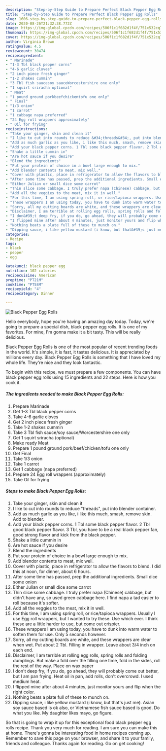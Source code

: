 ```yaml
---
description: "Step-by-Step Guide to Prepare Perfect Black Pepper Egg Rolls"
title: "Step-by-Step Guide to Prepare Perfect Black Pepper Egg Rolls"
slug: 1606-step-by-step-guide-to-prepare-perfect-black-pepper-egg-rolls
date: 2020-08-26T21:32:38.772Z
image: https://img-global.cpcdn.com/recipes/506f1c1f682d1f4f/751x532cq70/black-pepper-egg-rolls-recipe-main-photo.jpg
thumbnail: https://img-global.cpcdn.com/recipes/506f1c1f682d1f4f/751x532cq70/black-pepper-egg-rolls-recipe-main-photo.jpg
cover: https://img-global.cpcdn.com/recipes/506f1c1f682d1f4f/751x532cq70/black-pepper-egg-rolls-recipe-main-photo.jpg
author: Virginia Brown
ratingvalue: 4.5
reviewcount: 30474
recipeingredient:
- " Marinade"
- "1-3 Tbl black pepper corns"
- "4-6 garlic cloves"
- "2 inch piece fresh ginger"
- "1-2 shakes cummin"
- "3 Tbl fish saucesoy sauceWorcestershire one only"
- "1 squirt sriracha optional"
- " Meat"
- "1 pound ground porkbeefchickentofu one only"
- " Final"
- "1/3 onion"
- "1 carrot"
- "1 cabbage napa preferred"
- "24 Egg roll wrappers approximately"
- " Oil for frying"
recipeinstructions:
- "Take your ginger, skin and clean it"
- "I like to cut into rounds to reduce &#34;threads&#34;, put into blender container."
- "Add as much garlic as you like, i like this much, smash, remove skin. Add to blender."
- "Add your black pepper corns. 1 Tbl some black pepper flavor. 2 Tbl good black pepper flavor. 3 Tbl, you have to be a real black pepper fan, good strong flavor and kick from the black pepper."
- "Shake a little cummin in"
- "Are hot sauce if you desire"
- "Blend the ingredients"
- "Put your protein of choice in a bowl large enough to mix."
- "Add blendor contents to meat, mix well."
- "Cover with plastic, place in refrigerator to allow the flavors to blend. I did this at noon, for dinner, about 6 hours."
- "After some time has passed, prep the additional ingredients. Small dice some onion"
- "Either Julian or small dice some carrot"
- "Thin slice some cabbage. I truly prefer napa (Chinese) cabbage, but didn&#39;t have any, so used green cabbage here. I find napa a tad easier to roll because it&#39;s softer."
- "Add all the veggies to the meat, mix it in well."
- "For this time, I am using spring roll, or rice/tapioca wrappers. Usually I use Egg roll wrappers, but I wanted to try these. Use which ever. I think these are a little harder to use, but come out crispier."
- "These wrappers I am using today, you have to dunk into warm water to soften them for use. Only 5 seconds however."
- "Sorry, all my cutting boards are white, and these wrappers are clear when wet. Put about 2 Tbl. Filling in wrapper. Leave about 3/4 inch on each end."
- "Disclaimer, I am terrible at rolling egg rolls, spring rolls and folding dumplings. But make a fold over the filling one time, fold in the sides, roll the rest of the way. Place on wax paper"
- "I don&#39;t deep fry, if you do, go ahead, they will probably come out better, but I am pan frying. Heat oil in pan, add rolls, don&#39;t overcrowd. I used medium heat."
- "I flipped mine after about 4 minutes, just monitor yours and flip when the right color."
- "Nothing beats a plate full of these to munch on."
- "Dipping sauce, i like yellow mustard (i know, but that&#39;s just me). Asian soy sauce based is ok also, or Vietnamese fish sauce based is good. Do what you like. My daughter likes mayo, go figure."
categories:
- Recipe
tags:
- black
- pepper
- egg

katakunci: black pepper egg 
nutrition: 102 calories
recipecuisine: American
preptime: "PT21M"
cooktime: "PT58M"
recipeyield: "4"
recipecategory: Dinner

---
```



![Black Pepper Egg Rolls](https://img-global.cpcdn.com/recipes/506f1c1f682d1f4f/751x532cq70/black-pepper-egg-rolls-recipe-main-photo.jpg)

Hello everybody, hope you're having an amazing day today. Today, we're going to prepare a special dish, black pepper egg rolls. It is one of my favorites. For mine, I'm gonna make it a bit tasty. This will be really delicious.



Black Pepper Egg Rolls is one of the most popular of recent trending foods in the world. It's simple, it is fast, it tastes delicious. It is appreciated by millions every day. Black Pepper Egg Rolls is something that I have loved my whole life. They're nice and they look fantastic.


To begin with this recipe, we must prepare a few components. You can have black pepper egg rolls using 15 ingredients and 22 steps. Here is how you cook it.

<!--inarticleads1-->

##### The ingredients needed to make Black Pepper Egg Rolls:

1. Prepare  Marinade
1. Get 1-3 Tbl black pepper corns
1. Take 4-6 garlic cloves
1. Get 2 inch piece fresh ginger
1. Take 1-2 shakes cummin
1. Take 3 Tbl fish sauce/soy sauce/Worcestershire one only
1. Get 1 squirt sriracha (optional)
1. Make ready  Meat
1. Prepare 1 pound ground pork/beef/chicken/tofu one only
1. Get  Final
1. Take 1/3 onion
1. Take 1 carrot
1. Get 1 cabbage (napa preferred)
1. Prepare 24 Egg roll wrappers (approximately)
1. Take  Oil for frying




<!--inarticleads2-->

##### Steps to make Black Pepper Egg Rolls:

1. Take your ginger, skin and clean it
1. I like to cut into rounds to reduce &#34;threads&#34;, put into blender container.
1. Add as much garlic as you like, i like this much, smash, remove skin. Add to blender.
1. Add your black pepper corns. 1 Tbl some black pepper flavor. 2 Tbl good black pepper flavor. 3 Tbl, you have to be a real black pepper fan, good strong flavor and kick from the black pepper.
1. Shake a little cummin in
1. Are hot sauce if you desire
1. Blend the ingredients
1. Put your protein of choice in a bowl large enough to mix.
1. Add blendor contents to meat, mix well.
1. Cover with plastic, place in refrigerator to allow the flavors to blend. I did this at noon, for dinner, about 6 hours.
1. After some time has passed, prep the additional ingredients. Small dice some onion
1. Either Julian or small dice some carrot
1. Thin slice some cabbage. I truly prefer napa (Chinese) cabbage, but didn&#39;t have any, so used green cabbage here. I find napa a tad easier to roll because it&#39;s softer.
1. Add all the veggies to the meat, mix it in well.
1. For this time, I am using spring roll, or rice/tapioca wrappers. Usually I use Egg roll wrappers, but I wanted to try these. Use which ever. I think these are a little harder to use, but come out crispier.
1. These wrappers I am using today, you have to dunk into warm water to soften them for use. Only 5 seconds however.
1. Sorry, all my cutting boards are white, and these wrappers are clear when wet. Put about 2 Tbl. Filling in wrapper. Leave about 3/4 inch on each end.
1. Disclaimer, I am terrible at rolling egg rolls, spring rolls and folding dumplings. But make a fold over the filling one time, fold in the sides, roll the rest of the way. Place on wax paper
1. I don&#39;t deep fry, if you do, go ahead, they will probably come out better, but I am pan frying. Heat oil in pan, add rolls, don&#39;t overcrowd. I used medium heat.
1. I flipped mine after about 4 minutes, just monitor yours and flip when the right color.
1. Nothing beats a plate full of these to munch on.
1. Dipping sauce, i like yellow mustard (i know, but that&#39;s just me). Asian soy sauce based is ok also, or Vietnamese fish sauce based is good. Do what you like. My daughter likes mayo, go figure.




So that is going to wrap it up for this exceptional food black pepper egg rolls recipe. Thank you very much for reading. I am sure you can make this at home. There's gonna be interesting food in home recipes coming up. Remember to save this page on your browser, and share it to your family, friends and colleague. Thanks again for reading. Go on get cooking!
